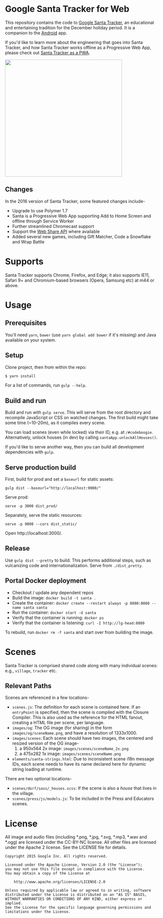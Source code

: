 Google Santa Tracker for Web
============================

This repository contains the code to [Google Santa Tracker](https://santatracker.google.com), an educational and entertaining tradition for the December holiday period.
It is a companion to the [Android](https://github.com/google/santa-tracker-android) app.

If you'd like to learn more about the engineering that goes into Santa Tracker, and how Santa Tracker works offline as a Progressive Web App, please check out [Santa Tracker as a PWA](https://developers.google.com/web/showcase/2017/santa).

<img src="https://storage.googleapis.com/santa/santa-preview.jpeg" width="384" align="center" />

## Changes

In the 2016 version of Santa Tracker, some featured changes include-

* Upgrade to use Polymer 1.7
* Santa is a Progressive Web App supporting Add to Home Screen and offline through Service Worker
* Further streamlined Chromecast support
* Support the [Web Share API](https://developers.google.com/web/updates/2016/10/navigator-share) where available
* Added several new games, including Gift Matcher, Code a Snowflake and Wrap Battle

# Supports

Santa Tracker supports Chrome, Firefox, and Edge; it also supports IE11, Safari 9+ and Chromium-based browsers (Opera, Samsung etc) at m44 or above.

# Usage

## Prerequisites

You'll need `yarn`, `bower` (use `yarn global add bower` if it's missing) and Java available on your system.

## Setup

Clone project, then from within the repo:

```bash
$ yarn install
```

For a list of commands, run `gulp --help`.

## Build and run

Build and run with `gulp serve`.
This will serve from the root directory and recompile JavaScript or CSS on watched changes.
The first build might take some time (~10-20m), as it compiles every scene.

You can load scenes (even while locked) via their ID, e.g. at `/#codeboogie`.
Alternatively, unlock houses (in dev) by calling `santaApp.unlockAllHouses()`.

If you'd like to serve another way, then you can build all development dependencies with `gulp`.

## Serve production build

First, build for prod and set a `baseurl` for static assets:

    gulp dist --baseurl="http://localhost:9000/"

Serve prod:

    serve -p 3000 dist_prod/

Separately, serve the static resources:

    serve -p 9000 --cors dist_static/

Open http://localhost:3000/.

## Release

Use `gulp dist --pretty` to build.
This performs additional steps, such as vulcanizing code and internationalization.
Serve from `./dist_pretty`.

## Portal Docker deployment

* Checkout / update any dependent repos
* Build the image: `docker build -t santa .`
* Create the container: `docker create --restart always -p 8080:8080 --name santa santa`
* Run the container: `docker start -d santa`
* Verify that the container is running: `docker ps`
* Verify that the container is listening: `curl -I http://lg-head:8080`

To rebuild, run `docker rm -f santa` and start over from building the image.

# Scenes

Santa Tracker is comprised shared code along with many individual scenes: e.g., `village`, `tracker` etc.

## Relevant Paths

Scenes are referenced in a few locations-

* `scenes.js`: The definition for each scene is contained here.
  If an `entryPoint` is specified, then the scene is compiled with the Closure Compiler.
  This is also used as the reference for the HTML fanout, creating a HTML file per scene, per language.
* `images/og`: The OG image (for sharing) in the form `images/og/sceneName.png`, and have a resolution of 1333x1000.
* `images/scenes`: Each scene should have two images, the centered and resized version of the OG image-
  1. a 950x564 2x image: `images/scenes/sceneName_2x.png`
  1. a 475x282 1x image: `images/scenes/sceneName.png`
* `elements/santa-strings.html`: Due to inconsistent scene i18n message IDs, each scene needs to have its name declared here for dynamic string loading at runtime.

There are two optional locations-

* `scenes/dorf/sass/_houses.scss`: If the scene is also a _house_ that lives in the village.
* `scenes/press/js/models.js`: To be included in the Press and Educators scenes.

# License

All image and audio files (including *.png, *.jpg, *.svg, *.mp3, *.wav 
and *.ogg) are licensed under the CC-BY-NC license. All other files are 
licensed under the Apache 2 license. See the LICENSE file for details.

    Copyright 2015 Google Inc. All rights reserved.
    
    Licensed under the Apache License, Version 2.0 (the "License");
    you may not use this file except in compliance with the License.
    You may obtain a copy of the License at
    
        http://www.apache.org/licenses/LICENSE-2.0
    
    Unless required by applicable law or agreed to in writing, software
    distributed under the License is distributed on an "AS IS" BASIS,
    WITHOUT WARRANTIES OR CONDITIONS OF ANY KIND, either express or implied.
    See the License for the specific language governing permissions and
    limitations under the License.
